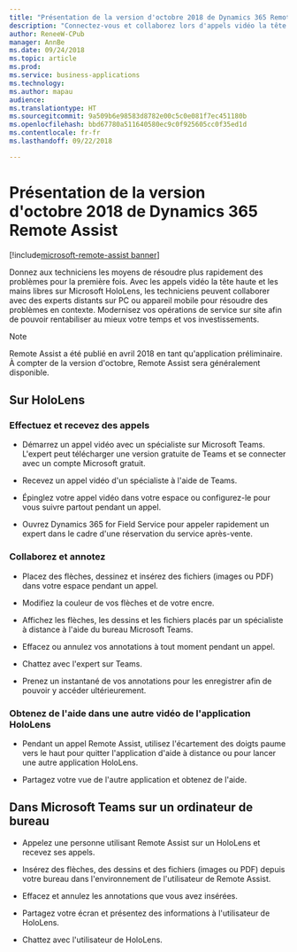 ```yaml
---
title: "Présentation de la version d'octobre 2018 de Dynamics 365 Remote Assist"
description: "Connectez-vous et collaborez lors d'appels vidéo la tête haute et les mains libres, et plus encore."
author: ReneeW-CPub
manager: AnnBe
ms.date: 09/24/2018
ms.topic: article
ms.prod: 
ms.service: business-applications
ms.technology: 
ms.author: mapau
audience: 
ms.translationtype: HT
ms.sourcegitcommit: 9a509b6e98583d8782e00c5c0e081f7ec451180b
ms.openlocfilehash: bbd67780a511640580ec9c0f925605cc0f35ed1d
ms.contentlocale: fr-fr
ms.lasthandoff: 09/22/2018

---
```


# <a name="overview-of-dynamics-365-remote-assist-october-18-release"></a>Présentation de la version d'octobre 2018 de Dynamics 365 Remote Assist

[!include[microsoft-remote-assist banner](../includes/microsoft-remote-assist.md)]

Donnez aux techniciens les moyens de résoudre plus rapidement des problèmes pour la première fois. Avec les appels vidéo la tête haute et les mains libres sur Microsoft HoloLens, les techniciens peuvent collaborer avec des experts distants sur PC ou appareil mobile pour résoudre des problèmes en contexte. Modernisez vos opérations de service sur site afin de pouvoir rentabiliser au mieux votre temps et vos investissements.


> [!NOTE]
> Remote Assist a été publié en avril 2018 en tant qu'application préliminaire. À compter de la version d'octobre, Remote Assist sera généralement disponible.

## <a name="on-hololens"></a>Sur HoloLens

### <a name="make-and-receive-calls"></a>Effectuez et recevez des appels

-   Démarrez un appel vidéo avec un spécialiste sur Microsoft Teams. L'expert peut télécharger une version gratuite de Teams et se connecter avec un compte Microsoft gratuit.

-   Recevez un appel vidéo d'un spécialiste à l'aide de Teams.

-   Épinglez votre appel vidéo dans votre espace ou configurez-le pour vous suivre partout pendant un appel.

-   Ouvrez Dynamics 365 for Field Service pour appeler rapidement un expert dans le cadre d'une réservation du service après-vente.

### <a name="collaborate-and-annotate"></a>Collaborez et annotez

-   Placez des flèches, dessinez et insérez des fichiers (images ou PDF) dans votre espace pendant un appel.

-   Modifiez la couleur de vos flèches et de votre encre.

-   Affichez les flèches, les dessins et les fichiers placés par un spécialiste à distance à l'aide du bureau Microsoft Teams.

-   Effacez ou annulez vos annotations à tout moment pendant un appel.

-   Chattez avec l'expert sur Teams.

-   Prenez un instantané de vos annotations pour les enregistrer afin de pouvoir y accéder ultérieurement.

### <a name="get-assistance-in-another-hololens-application-video"></a>Obtenez de l'aide dans une autre vidéo de l'application HoloLens

-   Pendant un appel Remote Assist, utilisez l'écartement des doigts paume vers le haut pour quitter l'application d'aide à distance ou pour lancer une autre application HoloLens.

-   Partagez votre vue de l'autre application et obtenez de l'aide.

## <a name="in-microsoft-teams-on-a-pc-desktop"></a>Dans Microsoft Teams sur un ordinateur de bureau

-   Appelez une personne utilisant Remote Assist sur un HoloLens et recevez ses appels.

-   Insérez des flèches, des dessins et des fichiers (images ou PDF) depuis votre bureau dans l'environnement de l'utilisateur de Remote Assist.

-   Effacez et annulez les annotations que vous avez insérées.

-   Partagez votre écran et présentez des informations à l'utilisateur de HoloLens.

-   Chattez avec l'utilisateur de HoloLens.

<!-- update links to docs 
### More information
[Requirements](requirements.md) <br>
[Buy and deploy](licensing/buy-and-deploy.md) <br>
[User Guide](user-guide.md) <br>
[Use Microsoft Teams with Remote Assist](use-microsoft-teams-with-remote-assist.md) <br>
[FAQ](faq.md)
-->

